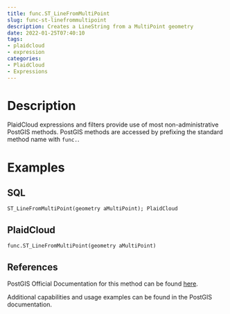 ```yaml
---
title: func.ST_LineFromMultiPoint
slug: func-st-linefrommultipoint
description: Creates a LineString from a MultiPoint geometry
date: 2022-01-25T07:40:10
tags:
- plaidcloud
- expression
categories:
- PlaidCloud
- Expressions
---
```



# Description


PlaidCloud expressions and filters provide use of most non-administrative PostGIS methods. PostGIS methods are accessed by prefixing the standard method name with `func.`.



# Examples


## SQL



```
ST_LineFromMultiPoint(geometry aMultiPoint); PlaidCloud 
```


## **PlaidCloud**



```
func.ST_LineFromMultiPoint(geometry aMultiPoint) 
```


## References



PostGIS Official Documentation for this method can be found [here](https://postgis.net/docs/manual-3.1/ST_LineFromMultiPoint.html).



Additional capabilities and usage examples can be found in the PostGIS documentation.

